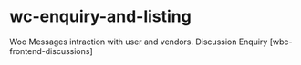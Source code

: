 # wc-enquiry-and-listing
Woo Messages intraction with user and vendors. Discussion Enquiry [wbc-frontend-discussions]
